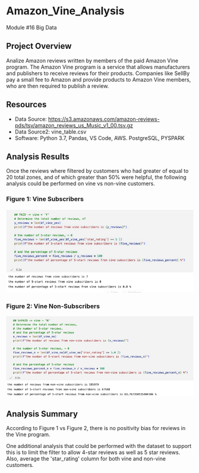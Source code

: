 # Amazon_Vine_Analysis
Module #16 Big Data

## Project Overview
Analize Amazon reviews written by members of the paid Amazon Vine program. The Amazon Vine program is a service that allows manufacturers and publishers to receive reviews for their products. Companies like SellBy pay a small fee to Amazon and provide products to Amazon Vine members, who are then required to publish a review.

## Resources
- Data Source: https://s3.amazonaws.com/amazon-reviews-pds/tsv/amazon_reviews_us_Music_v1_00.tsv.gz 
- Data Source2: vine_table.csv
- Software: Python 3.7, Pandas, VS Code, AWS. PostgreSQL, PYSPARK


## Analysis Results
Once the reviews where filtered by customers who had greater of equal to 20 total zones, and of which greater than 50% were helpful, the following analysis could be performed on vine vs non-vine customers. 

### Figure 1: Vine Subscribers
![Pay](https://github.com/Jarney903/Amazon_Vine_Analysis/blob/main/analysis/Figure1.jpg)
<br />

### Figure 2: Vine Non-Subscribers
![Non-Pay](https://github.com/Jarney903/Amazon_Vine_Analysis/blob/main/analysis/Figure2.jpg)
<br />

## Analysis Summary
According to Figure 1 vs Figure 2, there is no positivity bias for reviews in the Vine program. 

One additional analysis that could be performed with the dataset to support this is to limit the filter to allow 4-star reviews as well as 5 star reviews. Also, average the 'star_rating' column for both vine and non-vine customers. 



    
  
